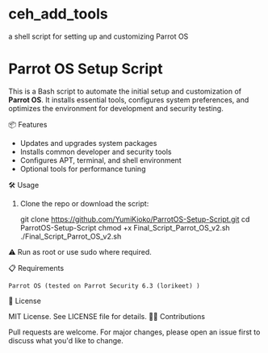 # ceh_add_tools
a shell script for setting up and customizing Parrot OS
# Parrot OS Setup Script

This is a Bash script to automate the initial setup and customization of **Parrot OS**. It installs essential tools, configures system preferences, and optimizes the environment for development and security testing.

📦 Features

- Updates and upgrades system packages
- Installs common developer and security tools
- Configures APT, terminal, and shell environment
- Optional tools for performance tuning

🛠️ Usage

1. Clone the repo or download the script:
   
   git clone https://github.com/YumiKioko/ParrotOS-Setup-Script.git
   cd ParrotOS-Setup-Script
   chmod +x Final_Script_Parrot_OS_v2.sh
   ./Final_Script_Parrot_OS_v2.sh

⚠️ Run as root or use sudo where required.

📋 Requirements

    Parrot OS (tested on Parrot Security 6.3 (lorikeet) )

📝 License

MIT License. See LICENSE file for details.
🙋‍♂️ Contributions

Pull requests are welcome. For major changes, please open an issue first to discuss what you'd like to change.
